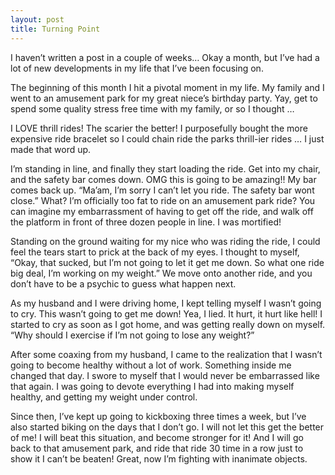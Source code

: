 ```yaml
---
layout: post
title: Turning Point
---
```


I haven’t written a post in a couple of weeks… Okay a month, but I’ve had a lot of new developments in my life that I’ve been focusing on.

The beginning of this month I hit a pivotal moment in my life. My family and I went to an amusement park for my great niece’s birthday party. Yay, get to spend some quality stress free time with my family, or so I thought … 

I LOVE thrill rides! The scarier the better! I purposefully bought the more expensive ride bracelet so I could chain ride the parks thrill-ier rides … I just made that word up. 

I’m standing in line, and finally they start loading the ride. Get into my chair, and the safety bar comes down. OMG this is going to be amazing!! My bar comes back up. “Ma’am, I’m sorry I can’t let you ride. The safety bar wont close.” What? I’m officially too fat to ride on an amusement park ride? You can imagine my embarrassment of having to get off the ride, and walk off the platform in front of three dozen people in line. I was mortified!

Standing on the ground waiting for my nice who was riding the ride, I could feel the tears start to prick at the back of my eyes. I thought to myself, “Okay, that sucked, but I’m not going to let it get me down. So what one ride big deal, I’m working on my weight.” We move onto another ride, and you don’t have to be a psychic to guess what happen next.

As my husband and I were driving home, I kept telling myself I wasn’t going to cry. This wasn’t going to get me down! Yea, I lied. It hurt, it hurt like hell! I started to cry as soon as I got home, and was getting really down on myself. “Why should I exercise if I’m not going to lose any weight?”

After some coaxing from my husband, I came to the realization that I wasn’t going to become healthy without a lot of work. Something inside me changed that day. I swore to myself that I would never be embarrassed like that again. I was going to devote everything I had into making myself healthy, and getting my weight under control. 

Since then, I’ve kept up going to kickboxing three times a week, but I’ve also started biking on the days that I don’t go. I will not let this get the better of me! I will beat this situation, and become stronger for it! And I will go back to that amusement park, and ride that ride 30 time in a row just to show it I can’t be beaten! Great, now I’m fighting with inanimate objects.
